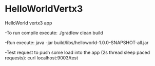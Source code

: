 # HelloWorldVertx3
HelloWorld vertx3 app

-To run compile execute: ./gradlew clean build

-Run execute: java -jar build/libs/helloworld-1.0.0-SNAPSHOT-all.jar

-Test request to push some load into the app (2s thread sleep paced requests): curl localhost:9003/test
